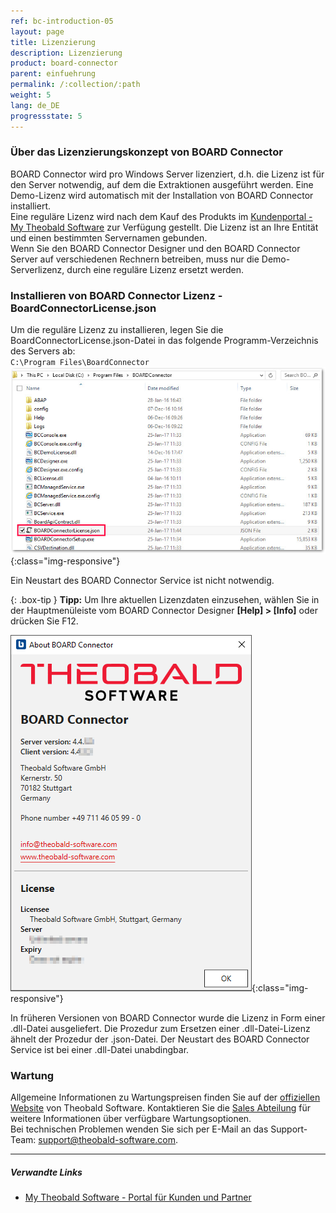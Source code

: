 ```yaml
---
ref: bc-introduction-05
layout: page
title: Lizenzierung
description: Lizenzierung
product: board-connector
parent: einfuehrung
permalink: /:collection/:path
weight: 5
lang: de_DE
progressstate: 5
---
```


### Über das Lizenzierungskonzept von BOARD Connector

BOARD Connector wird pro Windows Server lizenziert, d.h. die Lizenz ist für den Server notwendig, auf dem die Extraktionen ausgeführt werden. Eine Demo-Lizenz wird automatisch mit der Installation von BOARD Connector installiert. <br>
Eine reguläre Lizenz wird nach dem Kauf des Produkts im [Kundenportal - My Theobald Software](https://my.theobald-software.com/) zur Verfügung gestellt. Die Lizenz ist an Ihre Entität und einen bestimmten Servernamen gebunden.<br>
Wenn Sie den BOARD Connector Designer und den  BOARD Connector Server auf verschiedenen Rechnern betreiben, muss nur die Demo-Serverlizenz, durch eine reguläre Lizenz ersetzt werden.
 

### Installieren von BOARD Connector Lizenz - BoardConnectorLicense.json
Um die reguläre Lizenz zu installieren, legen Sie die BoardConnectorLicense.json-Datei in das folgende Programm-Verzeichnis des Servers ab:<br>
`C:\Program Files\BoardConnector`
 <br>
 ![BC_license](/img/content/BOARDConnector_License_Folder.png ){:class="img-responsive"}
 
Ein Neustart des BOARD Connector Service ist nicht notwendig.

{: .box-tip }
**Tipp:** Um Ihre aktuellen Lizenzdaten einzusehen, wählen Sie in der Hauptmenüleiste vom BOARD Connector Designer  **[Help] > [Info]** oder drücken Sie F12.

![Demo_License](/img/content/BOARDConnector_Demo_License.png){:class="img-responsive"}

In früheren Versionen von BOARD Connector wurde die Lizenz in Form einer .dll-Datei ausgeliefert. Die Prozedur zum Ersetzen einer .dll-Datei-Lizenz ähnelt der Prozedur der .json-Datei. Der Neustart des BOARD Connector Service ist bei einer .dll-Datei unabdingbar.

### Wartung
Allgemeine Informationen zu Wartungspreisen finden Sie auf der [offiziellen Website](https://www.theobald-software.com/en/xtract-for-alteryx/xtract-for-alteryx-pricing-order/) von Theobald Software. Kontaktieren Sie die [Sales Abteilung](mailto:sales@theobald-software.com) für weitere Informationen über verfügbare Wartungsoptionen.<br>
Bei technischen Problemen wenden Sie sich  per E-Mail an das Support-Team: [support@theobald-software.com](mailto:support@theobald-software.com).


****
##### Verwandte Links
- [My Theobald Software - Portal für Kunden und Partner](https://my.theobald-software.com/)
